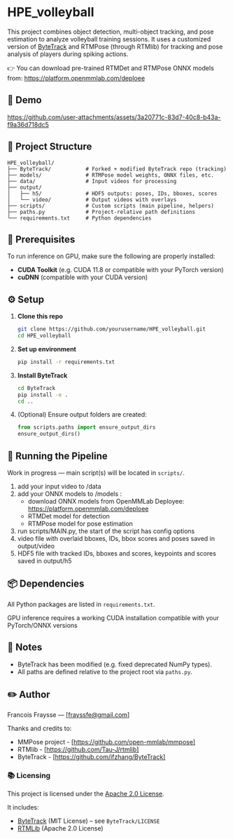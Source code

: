 # HPE_volleyball

This project combines object detection, multi-object tracking, and pose estimation to analyze volleyball training sessions. It uses a customized version of [ByteTrack](https://github.com/ifzhang/ByteTrack) and RTMPose (through RTMlib) for tracking and pose analysis of players during spiking actions.

👉 You can download pre-trained RTMDet and RTMPose ONNX models from:
https://platform.openmmlab.com/deploee

## 🎥 Demo

https://github.com/user-attachments/assets/3a20771c-83d7-40c8-b43a-f9a36d718dc5

## 📁 Project Structure

```
HPE_volleyball/
├── ByteTrack/           # Forked + modified ByteTrack repo (tracking)
├── models/              # RTMPose model weights, ONNX files, etc.
├── data/                # Input videos for processing
├── output/
│   ├── h5/              # HDF5 outputs: poses, IDs, bboxes, scores
│   └── video/           # Output videos with overlays
├── scripts/             # Custom scripts (main pipeline, helpers)
├── paths.py             # Project-relative path definitions
└── requirements.txt     # Python dependencies
```

## 🔧 Prerequisites

To run inference on GPU, make sure the following are properly installed:

- **CUDA Toolkit** (e.g. CUDA 11.8 or compatible with your PyTorch version)
- **cuDNN** (compatible with your CUDA version)

## ⚙️ Setup

1. **Clone this repo**
   ```bash
   git clone https://github.com/yourusername/HPE_volleyball.git
   cd HPE_volleyball
   ```

2. **Set up environment**
   ```bash
   pip install -r requirements.txt
   ```

3. **Install ByteTrack**
   ```bash
   cd ByteTrack
   pip install -e .
   cd ..
   ```

4. (Optional) Ensure output folders are created:
   ```python
   from scripts.paths import ensure_output_dirs
   ensure_output_dirs()
   ```

## 🚀 Running the Pipeline

Work in progress — main script(s) will be located in `scripts/`.

1. add your input video to /data
2. add your ONNX models to /models :
      - download ONNX models from OpenMMLab Deployee: https://platform.openmmlab.com/deploee 
      - RTMDet model for detection
      - RTMPose model for pose estimation
3. run scripts/MAIN.py, the start of the script has config options
4. video file with overlaid bboxes, IDs, bbox scores and poses saved in output/video
5. HDF5 file with tracked IDs, bboxes and scores, keypoints and scores saved in output/h5

## 📦 Dependencies

All Python packages are listed in `requirements.txt`.

GPU inference requires a working CUDA installation compatible with your PyTorch/ONNX versions

## 📄 Notes

- ByteTrack has been modified (e.g. fixed deprecated NumPy types).
- All paths are defined relative to the project root via `paths.py`.

## ✏️ Author

Francois Fraysse — [frayssfe@gmail.com]

Thanks and credits to:  
- MMPose project - [https://github.com/open-mmlab/mmpose]
- RTMlib - [https://github.com/Tau-J/rtmlib]
- ByteTrack - [https://github.com/ifzhang/ByteTrack]

### 📚 Licensing

This project is licensed under the [Apache 2.0 License](LICENSE).

It includes:
- [ByteTrack](https://github.com/ifzhang/ByteTrack) (MIT License) – see `ByteTrack/LICENSE`
- [RTMLib](https://github.com/open-mmlab/rtmlib) (Apache 2.0 License)
